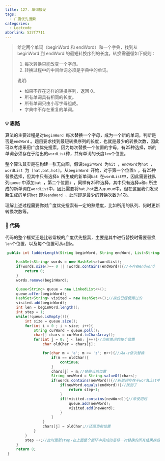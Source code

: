 ```yaml
---
title: 127. 单词接龙
tags:
  - 广度优先搜索
categories:
  - Leetcode
abbrlink: 527f7711
---
```


> 给定两个单词（beginWord 和 endWord）和一个字典，找到从 beginWord 到 endWord 的最短转换序列的长度。转换需遵循如下规则：
>
> 1. 每次转换只能改变一个字母。
> 2. 转换过程中的中间单词必须是字典中的单词。
>
> 说明:
>
> - 如果不存在这样的转换序列，返回 0。
> - 所有单词具有相同的长度。
> - 所有单词只由小写字母组成。
> - 字典中不存在重复的单词。

<!-- more-->

### 💡 思路

算法的主要过程是对`beginWord `每次替换一个字母，成为一个新的单词，判断是否是` endWord ` 。题目要求找到最短转换序列的长度，也就是最少的转换次数，因此可以考虑采用广度优先搜索。因为每次替换一个位置的字母，有25种选择，新的单词必须存在于给出的`wordList`种，共有单词的长度`len`个位置。

整个算法其实是在构建一张无向图，假设`beginWord `为`hit `，` endWord `为`hot `，`wordList `为` [hat,bat,hot]`。从`beginWord `开始，对于第一个位置`h `，有25种替换选择，但其中只有选择`b `所生成的新单词`bat `在`wordList`中，因此需要往队列`queue` 中添加`bat `，第二个位置`i `，同样有25种选择，其中只有选择`a`和`o` 所生成的新单词在`wordList`中，因此需要将`hat,hot`放入queue中。但在这里我们发现新生成的单词`hot` 即为`endWord `，此时即是最少的转换次数为1次。

理解上述过程需要你对广度优先搜索有一定的熟悉度，比如所用的队列、何时更新转换次数等。

### 🧾 代码

代码的整个框架还是比较常规的广度优先搜索，主要是其中进行替换时需要替换`len`个位置，以及每个位置可从`a`到`z`。

```java
 public int ladderLength(String beginWord, String endWord, List<String> wordList) {
        
     HashSet<String> words = new HashSet<>(wordList);
     if(words.size()== 0 || !words.contains(endWord)){//不存在endword
         return 0;
     }
     words.remove(beginWord);

     Queue<String> queue = new LinkedList<>();
     queue.offer(beginWord);
     HashSet<String> visited = new HashSet<>();//存放已经使用过的
     visited.add(beginWord);
     int len = beginWord.length();
     int step = 1;
     while(!queue.isEmpty()){
         int size = queue.size();
         for(int i = 0 ; i < size; i++){
             String curWord = queue.poll();
             char[] chars = curWord.toCharArray();
             for(int j = 0; j < len; j++){//当前单词的每个位置
                 char oldChar = chars[j];

                 for(char m = 'a'; m <= 'z'; m++){//从a-z依次替换
                     if(m == oldChar){
                         continue;
                     }
                     chars[j] = m;//替换当前位置
                     String newWord = String.valueOf(chars);
                     if(words.contains(newWord)){//新单词存在于wordList中
                         if(newWord.equals(endWord)){//找到了
                             return step+1;
                         }
                         if(!visited.contains(newWord)){//未使用过
                             queue.add(newWord);
                             visited.add(newWord);
                         }
                     }
                 }
                 chars[j] = oldChar;//还原当前位置
             }
         }
         step ++;//此时更新step-在上面整个循环中完成的是将一次替换的所有结果存放到了queue中
     }
     return 0;
 }
```

